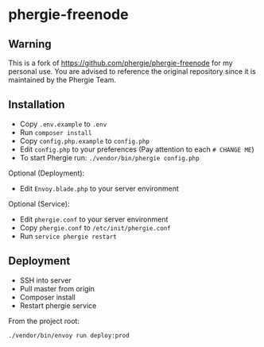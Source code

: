 # phergie-freenode

## Warning

This is a fork of https://github.com/phergie/phergie-freenode for my personal
use. You are advised to reference the original repository since it is maintained
by the Phergie Team.

## Installation

* Copy `.env.example` to `.env`
* Run `composer install`
* Copy `config.php.example` to `config.php`
* Edit `config.php` to your preferences (Pay attention to each `# CHANGE ME`)
* To start Phergie run: `./vendor/bin/phergie config.php`

Optional (Deployment):

* Edit `Envoy.blade.php` to your server environment

Optional (Service):

* Edit `phergie.conf` to your server environment
* Copy `phergie.conf` to `/etc/init/phergie.conf`
* Run `service phergie restart`

## Deployment

* SSH into server
* Pull master from origin
* Composer install
* Restart phergie service

From the project root:

`./vendor/bin/envoy run deploy:prod`
